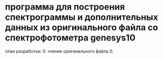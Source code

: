 # программа для построения спектрограммы и дополнительных данных из оригинального файла со спектрофотометра **genesys10**
план разработки:
0. чтение оригинального файла
0. 